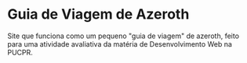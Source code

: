 <h1> Guia de Viagem de Azeroth </h1>
<p> Site que funciona como um pequeno "guia de viagem" de azeroth, feito para uma atividade avaliativa da matéria de Desenvolvimento Web na PUCPR. </p>
